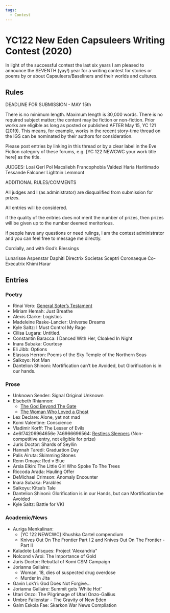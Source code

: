 ```yaml
---
tags:
  - Contest
---
```


# YC122 New Eden Capsuleers Writing Contest (2020)

In light of the successful contest the last six years I am pleased to announce the SEVENTH (yay!) year for a writing contest for stories or poems by or about Capsuleers/Baseliners and their worlds and cultures.

## Rules

DEADLINE FOR SUBMISSION - MAY 15th

There is no minimum length. Maximum length is 30,000 words. There is no required subject matter; the content may be fiction or non-fiction. Prior works are eligible as long as posted or published AFTER May 15, YC 121 (2019). This means, for example, works in the recent story-time thread on the IGS can be nominated by their authors for consideration.

Please post entries by linking in this thread or by a clear label in the Eve Fiction category of these forums, e.g. [YC 122 NEWCWC your work title here] as the title.

JUDGES:
Loai Qerl
Pol Macsliebh
Francophobia
Valdezi
Haria Haritimado
Tessande Falconer
Lightnin Lemmont

ADDITIONAL RULES/COMMENTS

All judges and I (as administrator) are disqualified from submission for prizes.

All entries will be considered.

if the quality of the entries does not merit the number of prizes, then prizes will be given up to the number deemed meritorious.

if people have any questions or need rulings, I am the contest administrator and you can feel free to message me directly.

Cordially, and with God’s Blessings

Lunarisse Aspenstar Daphiti
Directrix Societas Sceptri Coronaeque
Co-Executrix Khimi Harar

## Entries

### Poetry

- Rinai Vero: [General Soter’s Testament](../authors/miscauthors/generalsoterstestament.md)
- Miriam Hemah: Just Breathe
- Alexis Clarke: Logistics
- Madeleine Raske-Lancier: Universe Dreams
- Kyle Saltz: I Must Control My Rage
- Cilisa Lugara: Untitled.
- Constantin Baracca: I Danced With Her, Cloaked In Night
- Inara Subaka: Courtesy
- Eli Jibb: Options
- Elassus Herron: Poems of the Sky Temple of the Northern Seas
- Saikoyo: Not Man
- Dantelion Shinoni: Mortification can’t be Avoided, but Glorification is in our hands.

### Prose

- Unknown Sender: Signal Original Unknown
- Elsebeth Rhiannon:
    - [The God Beyond The Gate](../authors/elsebethrhiannon/thegodbehindthegate.md)
    - [The Woman Who Loved a Ghost](../authors/elsebethrhiannon/thewomanwholovedaghost.md)
- Lex Declare: Alone, yet not mad
- Komi Valentine: Conscience
- Vladimir Korff: The Lesser of Evils
- 4e6f74206964656e 746966696564: [Restless Sleepers](../authors/miscauthors/restlesssleepers.md) (Non-competitive entry, not eligible for prize)
- Juris Doctor: Shards of Seyllin
- Hannah Taredi: Graduation Day
- Palis Airuta: Skimming Stones
- Renn Omaya: Red v Blue
- Arsia Elkin: The Little Girl Who Spoke To The Trees
- Riccoda Arada: Hauling Offer
- DeMichael Crimson: Anomaly Encounter
- Inara Subaka: Parables
- Saikoyu: Kitsa’s Tale
- Dantelion Shinoni: Glorification is in our Hands, but can Mortification be Avoided
- Kyle Saltz: Battle for VKI

### Academic/News

- Auriga Menkalinan:
    - [YC 122 NEWCWC] Khushka Cartel compendium
    - Knives Out On The Frontier Part I 2 and Knives Out On The Frontier - Part II
- Kaladote Lafisques: Project 'Alexandria"
- Nolcond v’Arxi: The Importance of Gold
- Juris Doctor: Rebuttal of Komi CSM Campaign
- Jorianna Gallaire:
    - Woman, 18, dies of suspected drug overdose
    - Murder in Jita
- Gavin Lok’ri: God Does Not Forgive...
- Jorianna Gallaire: Summit gets ‘White Hot’
- Utari Onzo: The Pilgrimage of Utari Onzo-Gallius
- Umbre Fallenstar - The Gravity of New Eden
- Galm Eskola Fae: Skarkon War News Compliation